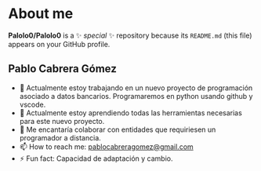 # About me


**Palolo0/Palolo0** is a ✨ _special_ ✨ repository because its `README.md` (this file) appears on your GitHub profile.
## Pablo Cabrera Gómez

- 🔭 Actualmente estoy trabajando en un nuevo proyecto de programación asociado a datos bancarios. Programaremos en python usando github y vscode.
- 🌱 Actualmente estoy aprendiendo todas las herramientas necesarias para este nuevo proyecto.
- 👯 Me encantaría colaborar con entidades que requiriesen un programador a distancia.
- 📫 How to reach me: pablocabreragomez@gmail.com
- ⚡ Fun fact: Capacidad de adaptación y cambio.

